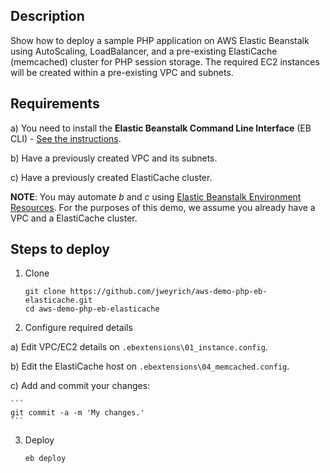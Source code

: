 ## Description

Show how to deploy a sample PHP application on AWS Elastic Beanstalk using AutoScaling, LoadBalancer, and a pre-existing ElastiCache (memcached) cluster for PHP session storage. The required EC2 instances will be created within a pre-existing VPC and subnets.

## Requirements

 a) You need to install the **Elastic Beanstalk Command Line Interface** (EB CLI) - [See the instructions][1].

 b) Have a previously created VPC and its subnets.

 c) Have a previously created ElastiCache cluster.

 **NOTE**: You may automate _b_ and _c_ using [Elastic Beanstalk Environment Resources][2]. For the purposes of this demo, we assume you already have a VPC and a ElastiCache cluster.

## Steps to deploy

1. Clone

	```
	git clone https://github.com/jweyrich/aws-demo-php-eb-elasticache.git
	cd aws-demo-php-eb-elasticache
	```

2. Configure required details

 a) Edit VPC/EC2 details on `.ebextensions\01_instance.config`.
 
 b) Edit the ElastiCache host on `.ebextensions\04_memcached.config`.
 
 c) Add and commit your changes:

	```
	git commit -a -m 'My changes.'
	```

3. Deploy

	```
	eb deploy
	```

  [1]: http://docs.aws.amazon.com/elasticbeanstalk/latest/dg/eb-cli3-install.html
  [2]: http://docs.aws.amazon.com/elasticbeanstalk/latest/dg/environment-resources.html
